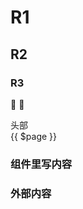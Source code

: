 # R1

## R2

### R3

<template>
<common-form></common-form>
</template>

:tada: :100:

<common-search>
<div slot="header">头部</div>
<template v-slot:footer="fd">子组件数据:{{fd.data}}</template>

<div>
{{ $page }}
</div>

### 组件里写内容

</common-search>


### 外部内容
<script>
console.log("script data")
</script>

<script>
export default {
  data() {
    return {
      dynamicComponent: null
    }
  },
  mounted () {
      console.log("mounted README",this.$vue)
  }
}
</script>